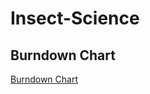 # Insect-Science
## Burndown Chart
[Burndown Chart](https://docs.google.com/spreadsheets/d/1uf1yN_DGyvTacAOdCAM7q-xiFmTbDW5NXS4Rrp3OrQ4)
